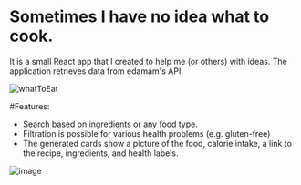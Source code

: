 # Sometimes I have no idea what to cook.
It is a small React app that I created to help me (or others) with ideas.
The application retrieves data from edamam's API.

![whatToEat](https://user-images.githubusercontent.com/48730665/179961785-7e92c0bb-d52c-4dfd-a91d-7205540cc470.gif)

#Features: </br>
- Search based on ingredients or any food type. </br>
- Filtration is possible for various health problems (e.g. gluten-free) </br>
- The generated cards show a picture of the food, calorie intake, a link to the recipe, ingredients, and health labels. </br>

![image](https://user-images.githubusercontent.com/48730665/179962127-988acead-eb06-4c34-a499-eb87f28c1947.png)
